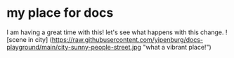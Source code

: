 # my place for docs 

I am having a great time with this!
let's see what happens with this change.
![scene in city] (https://raw.githubusercontent.com/yipenburg/docs-playground/main/city-sunny-people-street.jpg "what a vibrant place!")